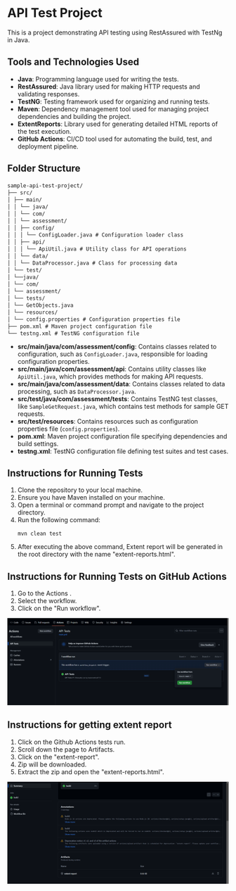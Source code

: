 # API Test Project

This is a project demonstrating API testing using RestAssured with TestNg in Java.

## Tools and Technologies Used

- **Java**: Programming language used for writing the tests.
- **RestAssured**: Java library used for making HTTP requests and validating responses.
- **TestNG**: Testing framework used for organizing and running tests.
- **Maven**: Dependency management tool used for managing project dependencies and building the project.
- **ExtentReports**: Library used for generating detailed HTML reports of the test execution.
- **GitHub Actions**: CI/CD tool used for automating the build, test, and deployment pipeline.

## Folder Structure

```
sample-api-test-project/
├── src/
│ ├── main/
│ │ └── java/
│ │ └── com/
│ │ └── assessment/
│ │ ├── config/
│ │ │ └── ConfigLoader.java # Configuration loader class
│ │ ├── api/
│ │ │ └── ApiUtil.java # Utility class for API operations
│ │ └── data/
│ │ └── DataProcessor.java # Class for processing data
│ └── test/
│ └──java/
│ └── com/
│ └── assessment/
│ └── tests/
│ └── GetObjects.java
│ └── resources/
│ └── config.properties # Configuration properties file
├── pom.xml # Maven project configuration file
└── testng.xml # TestNG configuration file
```

- **src/main/java/com/assessment/config**: Contains classes related to configuration, such as `ConfigLoader.java`, responsible for loading configuration properties.
- **src/main/java/com/assessment/api**: Contains utility classes like `ApiUtil.java`, which provides methods for making API requests.
- **src/main/java/com/assessment/data**: Contains classes related to data processing, such as `DataProcessor.java`.
- **src/test/java/com/assessment/tests**: Contains TestNG test classes, like `SampleGetRequest.java`, which contains test methods for sample GET requests.
- **src/test/resources**: Contains resources such as configuration properties file (`config.properties`).
- **pom.xml**: Maven project configuration file specifying dependencies and build settings.
- **testng.xml**: TestNG configuration file defining test suites and test cases.

## Instructions for Running Tests
1. Clone the repository to your local machine.
2. Ensure you have Maven installed on your machine.
3. Open a terminal or command prompt and navigate to the project directory.
4. Run the following command:
   ```
   mvn clean test
   ```
5. After executing the above command, Extent report will be generated in the root directory with the name "extent-reports.html".


## Instructions for Running Tests on GitHub Actions
1. Go to the Actions .
2. Select the workflow.
4. Click on the "Run workflow".

![alt text](docs/image.png)


## Instructions for getting extent report
1. Click on the Github Actions tests run.
2. Scroll down the page to Artifacts.
3. Click on the "extent-report".
4. Zip will be downloaded.
5. Extract the zip and open the "extent-reports.html".

![alt text](docs/image-1.png)